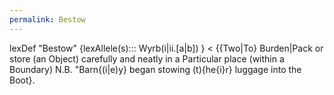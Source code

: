 ```yaml
---
permalink: Bestow
---
```

lexDef "Bestow" {lexAllele(s)::: Wyrb(i|ii.\[a|b]) } < {{Two|To} Burden|Pack or store (an Object) carefully and neatly in a Particular place (within a Boundary) N.B. "Barn{(i|e)y} began stowing (t){he{i}r} luggage into the Boot}.
